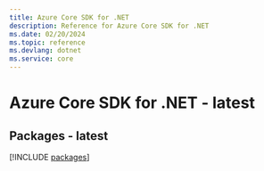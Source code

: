 ```yaml
---
title: Azure Core SDK for .NET
description: Reference for Azure Core SDK for .NET
ms.date: 02/20/2024
ms.topic: reference
ms.devlang: dotnet
ms.service: core
---
```

# Azure Core SDK for .NET - latest
## Packages - latest
[!INCLUDE [packages](core-index.md)]